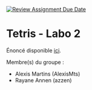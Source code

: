 [![Review Assignment Due Date](https://classroom.github.com/assets/deadline-readme-button-24ddc0f5d75046c5622901739e7c5dd533143b0c8e959d652212380cedb1ea36.svg)](https://classroom.github.com/a/ASCN06le)
# Tetris - Labo 2

Énoncé disponible [ici](https://web-classroom.github.io/labos/labo-3-tetris-2.html).

Membre(s) du groupe :
- Alexis Martins (AlexisMts)
- Rayane Annen (azzen)
